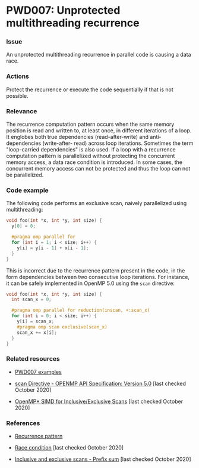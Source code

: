 # PWD007: Unprotected multithreading recurrence

### Issue

An unprotected multithreading recurrence in parallel code is causing a data
race.

### Actions

Protect the recurrence or execute the code sequentially if that is not possible.

### Relevance

The recurrence computation pattern occurs when the same memory position is read
and written to, at least once, in different  iterations of a loop. It englobes
both true dependencies (read-after-write) and anti-dependencies (write-after-
read) across loop iterations. Sometimes the term "loop-carried dependencies" is
also used. If a loop with a recurrence computation pattern is parallelized
without protecting the concurrent memory access, a data race condition is
introduced. In some cases, the concurrent memory access can not be protected and
thus the loop can not be parallelized.

### Code example

The following code performs an exclusive scan, naively parallelized using
multithreading:

```c
void foo(int *x, int *y, int size) {
  y[0] = 0;

  #pragma omp parallel for
  for (int i = 1; i < size; i++) {
    y[i] = y[i - 1] + x[i - 1];
  }
}
```

This is incorrect due to the recurrence pattern present in the code, in the form
dependencies between two consecutive loop iterations. For instance, it can be
safely implemented in OpenMP 5.0 using the `scan` directive:

```c
void foo(int *x, int *y, int size) {
  int scan_x = 0;

  #pragma omp parallel for reduction(inscan, +:scan_x)
  for (int i = 0; i < size; i++) {
    y[i] = scan_x;
    #pragma omp scan exclusive(scan_x)
    scan_x += x[i];
  }
}
```

### Related resources

* [PWD007 examples](../PWD007)

* [scan Directive - OPENMP API Specification: Version 5.0](https://www.openmp.org/spec-html/5.0/openmpsu45.html)
[last checked October 2020]

* [OpenMP* SIMD for Inclusive/Exclusive Scans](https://software.intel.com/content/www/us/en/develop/articles/openmp-simd-for-inclusiveexclusive-scans.html)
[last checked October 2020]

### References

* [Recurrence pattern](../../Glossary/Patterns-for-performance-optimization/Recurrence.md)

* [Race condition](https://en.wikipedia.org/wiki/Race_condition)
[last checked October 2020]

* [Inclusive and exclusive scans - Prefix sum](https://en.wikipedia.org/wiki/Prefix_sum#Inclusive_and_exclusive_scans)
[last checked October 2020]
